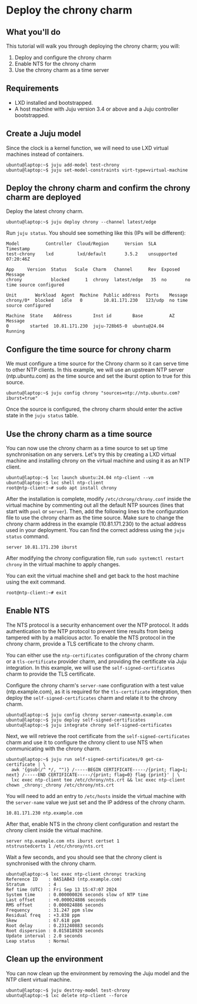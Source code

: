 # Deploy the chrony charm

## What you'll do
This tutorial will walk you through deploying the chrony charm; you will:
1. Deploy and configure the chrony charm
2. Enable NTS for the chrony charm
3. Use the chrony charm as a time server

## Requirements
* LXD installed and bootstrapped.
* A host machine with Juju version 3.4 or above and a Juju controller bootstrapped.

## Create a Juju model
Since the clock is a kernel function, we will need to use LXD virtual machines
instead of containers.
```
ubuntu@laptop:~$ juju add-model test-chrony
ubuntu@laptop:~$ juju set-model-constraints virt-type=virtual-machine
```

## Deploy the chrony charm and confirm the chrony charm are deployed
Deploy the latest chrony charm.
```
ubuntu@laptop:~$ juju deploy chrony --channel latest/edge
```
Run `juju status`. You should see something like this (IPs will be different):
```
Model          Controller  Cloud/Region      Version  SLA          Timestamp
test-chrony    lxd         lxd/default       3.5.2    unsupported  07:20:46Z

App     Version  Status   Scale  Charm   Channel      Rev  Exposed  Message
chrony           blocked      1  chrony  latest/edge   35  no       no time source configured

Unit       Workload  Agent  Machine  Public address  Ports    Message
chrony/0*  blocked   idle   0        10.81.171.230   123/udp  no time source configured

Machine  State    Address        Inst id        Base          AZ  Message
0        started  10.81.171.230  juju-728b65-0  ubuntu@24.04      Running
```

## Configure the time source for chrony charm
We must configure a time source for the Chrony charm so it can serve time to 
other NTP clients.
In this example, we will use an upstream NTP server (ntp.ubuntu.com) 
as the time source and set the iburst option to true for this source.

```
ubuntu@laptop:~$ juju config chrony "sources=ntp://ntp.ubuntu.com?iburst=true"
```

Once the source is configured, the chrony charm should enter the active state 
in the `juju status` table.

## Use the chrony charm as a time source
You can now use the chrony charm as a time source to set up time synchronisation
on any servers. 
Let's try this by creating a LXD virtual machine and installing chrony on the 
virtual machine and using it as an NTP client.

```
ubuntu@laptop:~$ lxc launch ubuntu:24.04 ntp-client --vm
ubuntu@laptop:~$ lxc shell ntp-client
root@ntp-client:~# sudo apt install chrony
```

After the installation is complete, modify `/etc/chrony/chrony.conf` inside the
virtual machine by commenting out all the default NTP sources 
(lines that start with `pool` or `server`). 
Then, add the following lines to the configuration file to use the chrony 
charm as the time source. 
Make sure to change the chrony charm address in the example (10.81.171.230) 
to the actual address used in your deployment. 
You can find the correct address using the `juju status` command.

```
server 10.81.171.230 iburst
```

After modifying the chrony configuration file, run `sudo systemctl restart chrony`
in the virtual machine to apply changes.

You can exit the virtual machine shell and get back to the host machine
using the exit command.

```
root@ntp-client:~# exit
```

<!-- vale Canonical.007-Headings-sentence-case = NO -->
## Enable NTS
The NTS protocol is a security enhancement over the NTP protocol. 
It adds authentication to the NTP protocol to prevent time results from being 
tampered with by a malicious actor. 
To enable the NTS protocol in the chrony charm, provide a TLS certificate to 
the chrony charm.

You can either use the `ntp-certificates` configuration of the chrony charm 
or a `tls-certificate` provider charm, and providing the certificate via 
Juju integration.
In this example, we will use the `self-signed-certificates` charm to provide 
the TLS certificate. 

Configure the chrony charm's `server-name` configuration with a test value 
(ntp.example.com), as it is required for the `tls-certificate` integration, 
then deploy the `self-signed-certificates` charm and relate it to the chrony 
charm.

```
ubuntu@laptop:~$ juju config chrony server-name=ntp.example.com
ubuntu@laptop:~$ juju deploy self-signed-certificates
ubuntu@laptop:~$ juju integrate chrony self-signed-certificates
```

Next, we will retrieve the root certificate from the `self-signed-certificates`
charm and use it to configure the chrony client to use NTS when communicating 
with the chrony charm.


```
ubuntu@laptop:~$ juju run self-signed-certificates/0 get-ca-certificate | \
  awk '{gsub(/^ */, "")} /-----BEGIN CERTIFICATE-----/{print; flag=1; next} /-----END CERTIFICATE-----/{print; flag=0} flag {print}' | \
  lxc exec ntp-client tee /etc/chrony/nts.crt && lxc exec ntp-client chown _chrony:_chrony /etc/chrony/nts.crt
```

You will need to add an entry to `/etc/hosts` inside the virtual machine with 
the `server-name` value we just set and the IP address of the chrony charm.

```
10.81.171.230 ntp.example.com
```

After that, enable NTS in the chrony client configuration and restart the 
chrony client inside the virtual machine.

```
server ntp.example.com nts iburst certset 1
ntstrustedcerts 1 /etc/chrony/nts.crt
```

Wait a few seconds, and you should see that the chrony client is synchronised 
with the chrony charm.

```
ubuntu@laptop:~$ lxc exec ntp-client chronyc tracking
Reference ID    : 0A51AB43 (ntp.example.com)
Stratum         : 4
Ref time (UTC)  : Fri Sep 13 15:47:07 2024
System time     : 0.000000026 seconds slow of NTP time
Last offset     : +0.000024886 seconds
RMS offset      : 0.000024886 seconds
Frequency       : 31.247 ppm slow
Residual freq   : +3.838 ppm
Skew            : 67.618 ppm
Root delay      : 0.231240883 seconds
Root dispersion : 0.015818920 seconds
Update interval : 2.0 seconds
Leap status     : Normal
```

## Clean up the environment
You can now clean up the environment by removing the Juju model and the NTP
client virtual machine.

```
ubuntu@laptop:~$ juju destroy-model test-chrony
ubuntu@laptop:~$ lxc delete ntp-client --force
```
